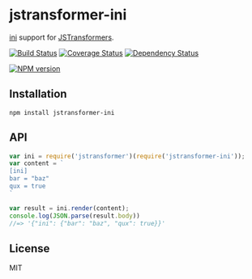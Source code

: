 # jstransformer-ini

[ini](https://www.npmjs.com/package/ini) support for [JSTransformers](http://github.com/jstransformers).

[![Build Status](https://img.shields.io/travis/jstransformers/jstransformer-ini/master.svg)](https://travis-ci.org/jstransformers/jstransformer-ini)
[![Coverage Status](https://img.shields.io/codecov/c/github/jstransformers/jstransformer-ini/master.svg)](https://codecov.io/gh/jstransformers/jstransformer-ini)
[![Dependency Status](https://img.shields.io/david/jstransformers/jstransformer-ini/master.svg)](http://david-dm.org/jstransformers/jstransformer-ini)

[![NPM version](https://img.shields.io/npm/v/jstransformer-ini.svg)](https://www.npmjs.org/package/jstransformer-ini)

## Installation

    npm install jstransformer-ini

## API

```js
var ini = require('jstransformer')(require('jstransformer-ini'));
var content = `
[ini]
bar = "baz"
qux = true
`

var result = ini.render(content);
console.log(JSON.parse(result.body))
//=> '{"ini": {"bar": "baz", "qux": true}}'
```

## License

MIT
